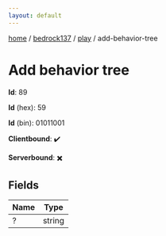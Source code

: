 ```yaml
---
layout: default
---
```


[home](/)  /  [bedrock137](/protocol/bedrock137)  /  [play](/protocol/bedrock137/play)  /  add-behavior-tree

# Add behavior tree

**Id**: 89

**Id** (hex): 59

**Id** (bin): 01011001

**Clientbound**: ✔️

**Serverbound**: ✖️

## Fields

Name | Type
---|---
? | string
